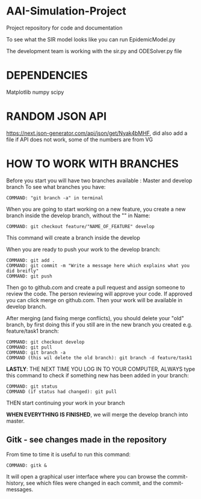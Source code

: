 # AAI-Simulation-Project
Project repository for code and documentation


To see what the SIR model looks like you can run EpidemicModel.py

The development team is working with the sir.py and ODESolver.py file

# DEPENDENCIES
Matplotlib
numpy
scipy

# RANDOM JSON API
https://next.json-generator.com/api/json/get/Nyak4bMHF, did also add a file if API does not work, some of the numbers are from VG

# HOW TO WORK WITH BRANCHES

Before you start you will have two branches available : Master and develop branch
To see what branches you have: 
```
COMMAND: "git branch -a" in terminal 
```
When you are going to start working on a new feature, you create a new branch inside the develop branch, without the "" in Name:
```
COMMAND: git checkout feature/"NAME_OF_FEATURE" develop
```
This command will create a branch inside the develop

When you are ready to push your work to the develop branch:
```
COMMAND: git add . 
COMMAND: git commit -m "Write a message here which explains what you did breifly"
COMMAND: git push
```
Then go to github.com and create a pull request and assign someone to review the code. The person reviewing will approve your code. If approved you can click merge on github.com. Then your work will be available in develop branch.

After merging (and fixing merge conflicts), you should delete your "old" branch, by first doing this if you still are in the new branch you created e.g. feature/task1 branch:
```
COMMAND: git checkout develop
COMMAND: git pull
COMMAND: git branch -a
COMMAND (this wil delete the old branch): git branch -d feature/task1
```

**LASTLY**: THE NEXT TIME YOU LOG IN TO YOUR COMPUTER, ALWAYS type this command to check if something new has been added in your branch:
```
COMMAND: git status
COMMAND (if status had changed): git pull
```
THEN start continuing your work in your branch

**WHEN EVERYTHING IS FINISHED**, we will merge the develop branch into master.

## Gitk - see changes made in the repository
From time to time it is useful to run this command:
```
COMMAND: gitk &
```
It will open a graphical user interface where you can browse the commit-history, see which files were changed in each commit, and the commit-messages.

